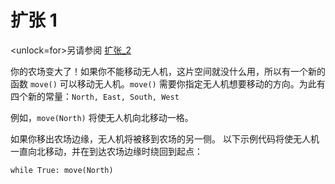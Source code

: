 # 扩张 1
<unlock=for>另请参阅 [扩张_2](docs/unlocks/expand_2.md)

</unlock>你的农场变大了！如果你不能移动无人机，这片空间就没什么用，所以有一个新的函数 `move()` 可以移动无人机。`move()` 需要你指定无人机想要移动的方向。为此有四个新的常量：`North, East, South, West`

例如，`move(North)` 将使无人机向北移动一格。

如果你移出农场边缘，无人机将被移到农场的另一侧。
以下示例代码将使无人机一直向北移动，并在到达农场边缘时绕回到起点：

`while True:
	move(North)`